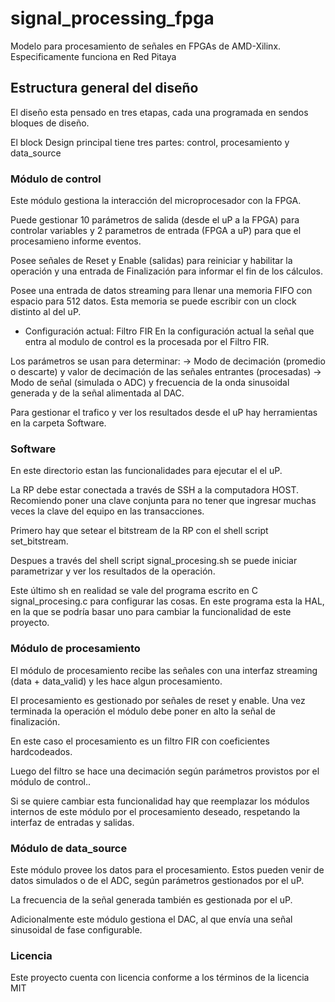 # signal_processing_fpga
Modelo para procesamiento de señales en FPGAs de AMD-Xilinx. Especificamente funciona en Red Pitaya

## Estructura general del diseño
El diseño esta pensado en tres etapas, cada una programada en sendos bloques de diseño. 

El block Design principal tiene tres partes:  control, procesamiento y data_source

### Módulo de control

Este módulo gestiona la interacción del microprocesador con la FPGA. 

Puede gestionar 10 parámetros de salida (desde el uP a la FPGA) para controlar variables y 2 parametros de entrada (FPGA a uP) para que el procesamieno informe eventos.

Posee señales de Reset y Enable (salidas) para reiniciar y habilitar la operación y una entrada de Finalización para informar el fin de los cálculos.

Posee una entrada de datos streaming para llenar una memoria FIFO con espacio para 512 datos. Esta memoria se puede escribir con un clock distinto al del uP.

* Configuración actual: Filtro FIR
En la configuración actual la señal que entra al modulo de control es la procesada por el Filtro FIR.

Los parámetros se usan para determinar:
 -> Modo de decimación (promedio o descarte) y valor de decimación de las señales entrantes (procesadas)
 -> Modo de señal (simulada o ADC) y frecuencia de la onda sinusoidal generada y de la señal alimentada al DAC.
 
Para gestionar el trafico y ver los resultados desde el uP hay herramientas en la carpeta Software.

### Software 

En este directorio estan las funcionalidades para ejecutar el el uP. 

La RP debe estar conectada a través de SSH a la computadora HOST. Recomiendo poner una clave conjunta para no tener que ingresar muchas veces la clave del equipo en las transacciones.

Primero hay que setear el bitstream de la RP con el shell script set_bitstream.

Despues a través del shell script signal_procesing.sh se puede iniciar parametrizar y ver los resultados de la operación.

Este último sh en realidad se vale del programa escrito en C signal_procesing.c para configurar las cosas. En este programa esta la HAL, en la que se podría basar uno para cambiar la funcionalidad de este proyecto.
 
### Módulo de procesamiento

El módulo de procesamiento recibe las señales con una interfaz streaming (data + data_valid) y les hace algun procesamiento. 

El procesamiento es gestionado por señales de reset y enable. Una vez terminada la operación el módulo debe poner en alto la señal de finalización.

En este caso el procesamiento es un filtro FIR con coeficientes hardcodeados.

Luego del filtro se hace una decimación según parámetros provistos por el módulo de control..

Si se quiere cambiar esta funcionalidad hay que reemplazar los módulos internos de este módulo por el procesamiento deseado, respetando la interfaz de entradas y salidas.

### Módulo de data_source

Este módulo provee los datos para el procesamiento. Estos pueden venir de datos simulados o de el ADC, según parámetros gestionados por el uP.

La frecuencia de la señal generada también es gestionada por el uP.

Adicionalmente este módulo gestiona el DAC, al que envía una señal sinusoidal de fase configurable.

### Licencia
Este proyecto cuenta con licencia conforme a los términos de la licencia MIT